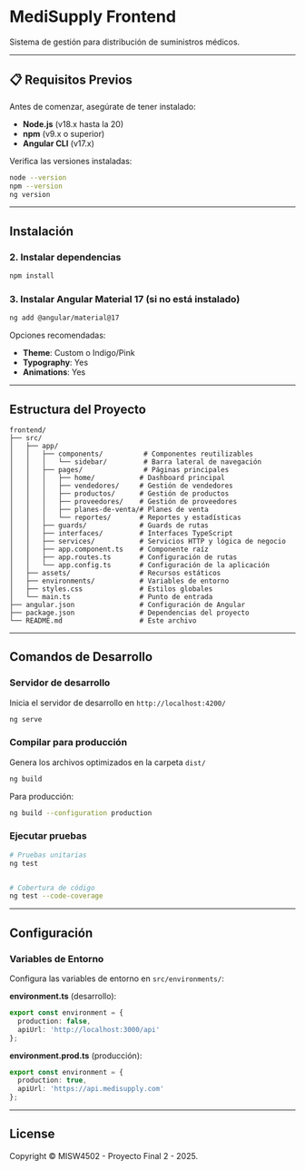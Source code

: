 # MediSupply Frontend

Sistema de gestión para distribución de suministros médicos.


---

## 📋 Requisitos Previos

Antes de comenzar, asegúrate de tener instalado:

- **Node.js** (v18.x hasta la 20)
- **npm** (v9.x o superior)
- **Angular CLI** (v17.x)

Verifica las versiones instaladas:

```bash
node --version
npm --version
ng version
```

---

## Instalación

### 2. Instalar dependencias

```bash
npm install
```

### 3. Instalar Angular Material 17 (si no está instalado)

```bash
ng add @angular/material@17
```

Opciones recomendadas:
- **Theme**: Custom o Indigo/Pink
- **Typography**: Yes
- **Animations**: Yes

---

## Estructura del Proyecto

```
frontend/
├── src/
│   ├── app/
│   │   ├── components/          # Componentes reutilizables
│   │   │   └── sidebar/         # Barra lateral de navegación
│   │   ├── pages/               # Páginas principales
│   │   │   ├── home/           # Dashboard principal
│   │   │   ├── vendedores/     # Gestión de vendedores
│   │   │   ├── productos/      # Gestión de productos
│   │   │   ├── proveedores/    # Gestión de proveedores
│   │   │   ├── planes-de-venta/# Planes de venta
│   │   │   └── reportes/       # Reportes y estadísticas
│   │   ├── guards/             # Guards de rutas
│   │   ├── interfaces/         # Interfaces TypeScript
│   │   ├── services/           # Servicios HTTP y lógica de negocio
│   │   ├── app.component.ts    # Componente raíz
│   │   ├── app.routes.ts       # Configuración de rutas
│   │   └── app.config.ts       # Configuración de la aplicación
│   ├── assets/                 # Recursos estáticos
│   ├── environments/           # Variables de entorno
│   ├── styles.css              # Estilos globales
│   └── main.ts                 # Punto de entrada
├── angular.json                # Configuración de Angular
├── package.json                # Dependencias del proyecto
└── README.md                   # Este archivo
```

---

## Comandos de Desarrollo

### Servidor de desarrollo

Inicia el servidor de desarrollo en `http://localhost:4200/`

```bash
ng serve
```

### Compilar para producción

Genera los archivos optimizados en la carpeta `dist/`

```bash
ng build
```

Para producción:

```bash
ng build --configuration production
```

### Ejecutar pruebas

```bash
# Pruebas unitarias
ng test


# Cobertura de código
ng test --code-coverage
```

---

## Configuración

### Variables de Entorno

Configura las variables de entorno en `src/environments/`:

**environment.ts** (desarrollo):
```typescript
export const environment = {
  production: false,
  apiUrl: 'http://localhost:3000/api'
};
```

**environment.prod.ts** (producción):
```typescript
export const environment = {
  production: true,
  apiUrl: 'https://api.medisupply.com'
};
```
---
## License

Copyright © MISW4502 - Proyecto Final 2 - 2025.
